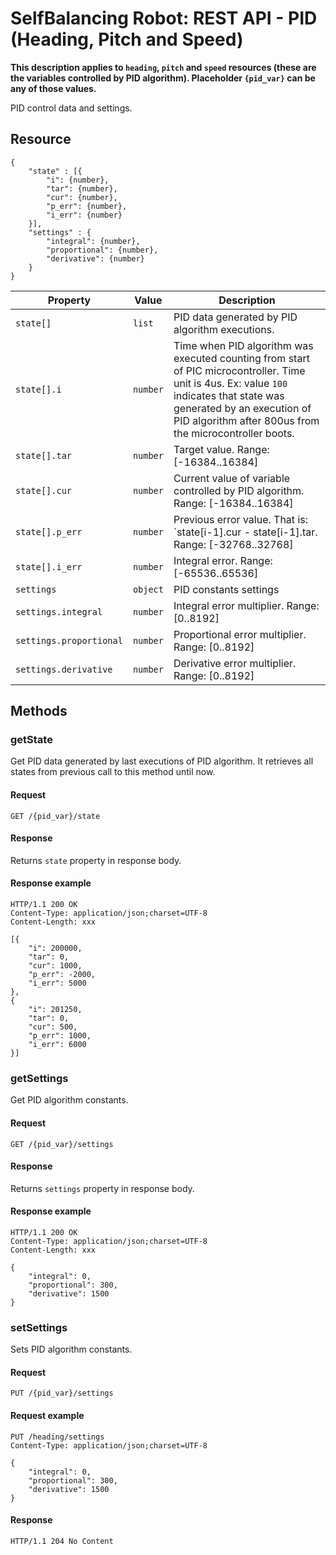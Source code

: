 # SelfBalancing Robot: REST API - PID (Heading, Pitch and Speed)
**This description applies to `heading`, `pitch` and `speed` resources (these are the variables controlled by PID algorithm). Placeholder `{pid_var}` can be any of those values.**

PID control data and settings.

## Resource
	{
		"state" : [{
			"i": {number},
			"tar": {number},
			"cur": {number},
			"p_err": {number},
			"i_err": {number}
		}],
		"settings" : {
			"integral": {number},
			"proportional": {number},
			"derivative": {number}
		}
	}

|Property|Value|Description|
|---|---|---|
|`state[]`|`list`|PID data generated by PID algorithm executions.|
|`state[].i`|`number`|Time when PID algorithm was executed counting from start of PIC microcontroller. Time unit is 4us. Ex: value `100` indicates that state was generated by an execution of PID algorithm after 800us from the microcontroller boots.|
|`state[].tar`|`number`|Target value. Range: [-16384..16384]|
|`state[].cur`|`number`|Current value of variable controlled by PID algorithm. Range: [-16384..16384]|
|`state[].p_err`|`number`|Previous error value. That is: `state[i-1].cur - state[i-1].tar. Range: [-32768..32768]|
|`state[].i_err`|`number`|Integral error. Range: [-65536..65536]|
|`settings`|`object`|PID constants settings|
|`settings.integral`|`number`|Integral error multiplier. Range: [0..8192]|
|`settings.proportional`|`number`|Proportional error multiplier. Range: [0..8192]|
|`settings.derivative`|`number`|Derivative error multiplier. Range: [0..8192]|

## Methods
### getState
Get PID data generated by last executions of PID algorithm. It retrieves all states from previous call to this method until now.
#### Request
```
GET /{pid_var}/state
```
#### Response
Returns `state` property in response body.
#### Response example
```
HTTP/1.1 200 OK
Content-Type: application/json;charset=UTF-8
Content-Length: xxx

[{
	"i": 200000,
	"tar": 0,
	"cur": 1000,
	"p_err": -2000,
	"i_err": 5000
},
{
	"i": 201250,
	"tar": 0,
	"cur": 500,
	"p_err": 1000,
	"i_err": 6000
}]
```

### getSettings
Get PID algorithm constants.
#### Request
```
GET /{pid_var}/settings
```
#### Response
Returns `settings` property in response body.
#### Response example
```
HTTP/1.1 200 OK
Content-Type: application/json;charset=UTF-8
Content-Length: xxx

{
	"integral": 0,
	"proportional": 300,
	"derivative": 1500
}
```

### setSettings
Sets PID algorithm constants.
#### Request
```
PUT /{pid_var}/settings
```
#### Request example
```
PUT /heading/settings
Content-Type: application/json;charset=UTF-8

{
	"integral": 0,
	"proportional": 300,
	"derivative": 1500
}
```
#### Response
```
HTTP/1.1 204 No Content
```